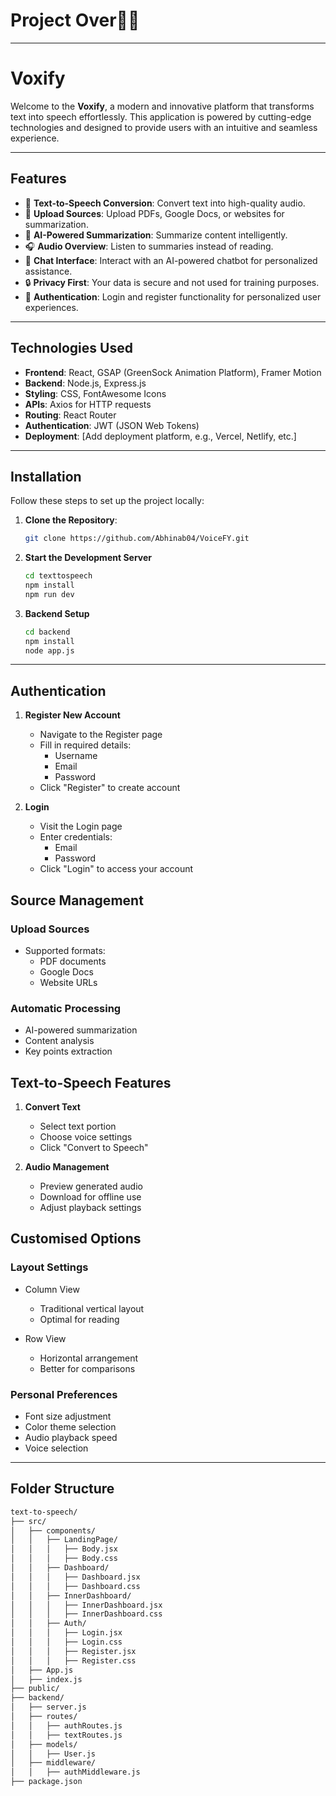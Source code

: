 # **Project Over🎉🎉**
---
# **Voxify**

Welcome to the **Voxify**, a modern and innovative platform that transforms text into speech effortlessly. This application is powered by cutting-edge technologies and designed to provide users with an intuitive and seamless experience.

---

## **Features**

- 🎤 **Text-to-Speech Conversion**: Convert text into high-quality audio.
- 📂 **Upload Sources**: Upload PDFs, Google Docs, or websites for summarization.
- 🧠 **AI-Powered Summarization**: Summarize content intelligently.
- 🎧 **Audio Overview**: Listen to summaries instead of reading.
- 💬 **Chat Interface**: Interact with an AI-powered chatbot for personalized assistance.
- 🔒 **Privacy First**: Your data is secure and not used for training purposes.
- 🔑 **Authentication**: Login and register functionality for personalized user experiences.

---

## **Technologies Used**

- **Frontend**: React, GSAP (GreenSock Animation Platform), Framer Motion
- **Backend**: Node.js, Express.js
- **Styling**: CSS, FontAwesome Icons
- **APIs**: Axios for HTTP requests
- **Routing**: React Router
- **Authentication**: JWT (JSON Web Tokens)
- **Deployment**: [Add deployment platform, e.g., Vercel, Netlify, etc.]

---

## **Installation**

Follow these steps to set up the project locally:

1. **Clone the Repository**:
   ```bash
   git clone https://github.com/Abhinab04/VoiceFY.git
   
2. **Start the Development Server**
     ```bash
     cd texttospeech
     npm install
     npm run dev
3. **Backend Setup**
    ```bash
    cd backend
    npm install
    node app.js
    
---
## **Authentication**
1. **Register New Account**
   - Navigate to the Register page
   - Fill in required details:
     - Username
     - Email
     - Password
   - Click "Register" to create account

2. **Login**
   - Visit the Login page
   - Enter credentials:
     - Email
     - Password
   - Click "Login" to access your account
## **Source Management**
 ### Upload Sources
- Supported formats:
  - PDF documents
  - Google Docs
  - Website URLs

### Automatic Processing
- AI-powered summarization
- Content analysis
- Key points extraction
  
## **Text-to-Speech Features**
1. **Convert Text**
   - Select text portion
   - Choose voice settings
   - Click "Convert to Speech"

2. **Audio Management**
   - Preview generated audio
   - Download for offline use
   - Adjust playback settings

## **Customised Options**
### Layout Settings
- Column View
  - Traditional vertical layout
  - Optimal for reading

- Row View
  - Horizontal arrangement
  - Better for comparisons

### Personal Preferences
- Font size adjustment
- Color theme selection
- Audio playback speed
- Voice selection
  
---
## **Folder Structure**
  ```bash
  text-to-speech/
  ├── src/
  │   ├── components/
  │   │   ├── LandingPage/
  │   │   │   ├── Body.jsx
  │   │   │   ├── Body.css
  │   │   ├── Dashboard/
  │   │   │   ├── Dashboard.jsx
  │   │   │   ├── Dashboard.css
  │   │   ├── InnerDashboard/
  │   │   │   ├── InnerDashboard.jsx
  │   │   │   ├── InnerDashboard.css
  │   │   ├── Auth/
  │   │   │   ├── Login.jsx
  │   │   │   ├── Login.css
  │   │   │   ├── Register.jsx
  │   │   │   ├── Register.css
  │   ├── App.js
  │   ├── index.js
  ├── public/
  ├── backend/
  │   ├── server.js
  │   ├── routes/
  │   │   ├── authRoutes.js
  │   │   ├── textRoutes.js
  │   ├── models/
  │   │   ├── User.js
  │   ├── middleware/
  │   │   ├── authMiddleware.js
  ├── package.json
